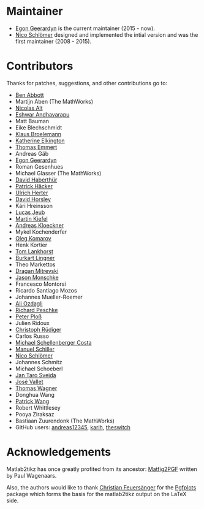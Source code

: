 # Maintainer
  * [Egon Geerardyn](https://github.com/egeerardyn) is the current maintainer (2015 - now).
  * [Nico Schlömer](https://github.com/nschloe) designed and implemented the intial version and was the first maintainer (2008 - 2015).

# Contributors
Thanks for patches, suggestions, and other contributions go to:

  * [Ben Abbott](https://github.com/bpabbott)
  * Martijn Aben (The MathWorks)
  * [Nicolas Alt](https://github.com/nalt)
  * [Eshwar Andhavarapu](https://github.com/gontadu)
  * Matt Bauman
  * Eike Blechschmidt
  * [Klaus Broelemann](https://github.com/Broele)
  * [Katherine Elkington](https://github.com/kelkington)
  * [Thomas Emmert](https://github.com/murmlgrmpf)
  * Andreas Gäb
  * [Egon Geerardyn](https://github.com/egeerardyn)
  * Roman Gesenhues
  * Michael Glasser (The MathWorks)
  * [David Haberthür](https://github.com/habi)
  * [Patrick Häcker](https://github.com/MagicMuscleMan)
  * [Ulrich Herter](https://github.com/ulijh)
  * [David Horsley](https://github.com/widdma)
  * Kári Hreinsson
  * [Lucas Jeub](https://github.com/LJeub)
  * [Martin Kiefel](https://github.com/mkiefel)
  * [Andreas Kloeckner](https://github.com/akloeckner)
  * Mykel Kochenderfer
  * [Oleg Komarov](https://github.com/okomarov)
  * Henk Kortier
  * [Tom Lankhorst](https://github.com/tomlankhorst)
  * [Burkart Lingner](https://github.com/burkart)
  * Theo Markettos
  * [Dragan Mitrevski](https://github.com/nidrosianDeath)
  * [Jason Monschke](https://github.com/jam4375)
  * Francesco Montorsi
  * Ricardo Santiago Mozos
  * Johannes Mueller-Roemer
  * [Ali Ozdagli](https://github.com/aliirmak)
  * [Richard Peschke](https://github.com/RPeschke)
  * [Peter Ploß](https://github.com/PeterPablo)
  * Julien Ridoux
  * [Christoph Rüdiger](https://github.com/mredd)
  * Carlos Russo
  * [Michael Schellenberger Costa](https://github.com/miscco)
  * [Manuel Schiller](https://github.com/dachziegel)
  * [Nico Schlömer](https://github.com/nschloe)
  * Johannes Schmitz
  * Michael Schoeberl
  * [Jan Taro Svejda](https://github.com/JTSvejda)
  * [José Vallet](https://github.com/josombio)
  * [Thomas Wagner](https://github.com/Aikhjarto)
  * Donghua Wang
  * [Patrick Wang](https://github.com/patrickkwang)
  * Robert Whittlesey
  * Pooya Ziraksaz
  * Bastiaan Zuurendonk (The MathWorks)
  * GitHub users: [andreas12345](https://github.com/andreas12345), [karih](https://github.com/karih), [theswitch](https://github.com/theswitch)

# Acknowledgements
Matlab2tikz has once greatly profited from its ancestor: [Matfig2PGF](http://www.mathworks.com/matlabcentral/fileexchange/12962) written by Paul Wagenaars.

Also, the authors would like to thank [Christian Feuersänger](https://github.com/cfeuersaenger) for the [Pgfplots](http://pgfplots.sourceforge.net) package which forms the basis for the matlab2tikz output on the LaTeX side.
